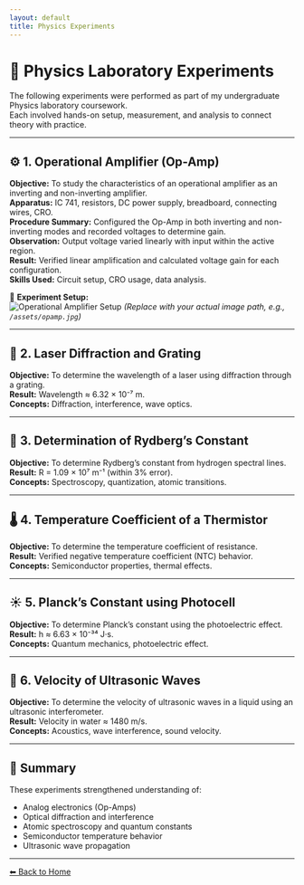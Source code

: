```yaml
---
layout: default
title: Physics Experiments
---
```


# 🧪 Physics Laboratory Experiments

The following experiments were performed as part of my undergraduate Physics laboratory coursework.  
Each involved hands-on setup, measurement, and analysis to connect theory with practice.

---

## ⚙️ 1. Operational Amplifier (Op-Amp)
**Objective:** To study the characteristics of an operational amplifier as an inverting and non-inverting amplifier.  
**Apparatus:** IC 741, resistors, DC power supply, breadboard, connecting wires, CRO.  
**Procedure Summary:** Configured the Op-Amp in both inverting and non-inverting modes and recorded voltages to determine gain.  
**Observation:** Output voltage varied linearly with input within the active region.  
**Result:** Verified linear amplification and calculated voltage gain for each configuration.  
**Skills Used:** Circuit setup, CRO usage, data analysis.  

📸 **Experiment Setup:**  
![Operational Amplifier Setup](./images/opamp_setup.jpg)
*(Replace with your actual image path, e.g., `/assets/opamp.jpg`)*

---

## 🔦 2. Laser Diffraction and Grating
**Objective:** To determine the wavelength of a laser using diffraction through a grating.  
**Result:** Wavelength ≈ 6.32 × 10⁻⁷ m.  
**Concepts:** Diffraction, interference, wave optics.  

---

## 🌌 3. Determination of Rydberg’s Constant
**Objective:** To determine Rydberg’s constant from hydrogen spectral lines.  
**Result:** R = 1.09 × 10⁷ m⁻¹ (within 3% error).  
**Concepts:** Spectroscopy, quantization, atomic transitions.  

---

## 🌡️ 4. Temperature Coefficient of a Thermistor
**Objective:** To determine the temperature coefficient of resistance.  
**Result:** Verified negative temperature coefficient (NTC) behavior.  
**Concepts:** Semiconductor properties, thermal effects.  

---

## ☀️ 5. Planck’s Constant using Photocell
**Objective:** To determine Planck’s constant using the photoelectric effect.  
**Result:** h ≈ 6.63 × 10⁻³⁴ J·s.  
**Concepts:** Quantum mechanics, photoelectric effect.  

---

## 🌊 6. Velocity of Ultrasonic Waves
**Objective:** To determine the velocity of ultrasonic waves in a liquid using an ultrasonic interferometer.  
**Result:** Velocity in water ≈ 1480 m/s.  
**Concepts:** Acoustics, wave interference, sound velocity.  

---

## 🧭 Summary
These experiments strengthened understanding of:
- Analog electronics (Op-Amps)
- Optical diffraction and interference
- Atomic spectroscopy and quantum constants
- Semiconductor temperature behavior
- Ultrasonic wave propagation

---
[⬅ Back to Home](./index.html)
